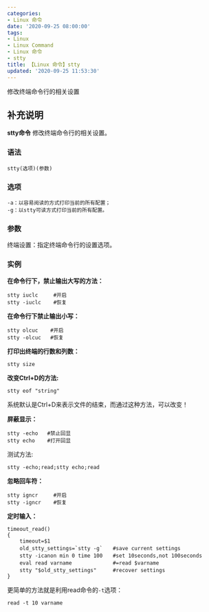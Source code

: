 ```yaml
---
categories:
- Linux 命令
date: '2020-09-25 08:00:00'
tags:
- Linux
- Linux Command
- Linux 命令
- stty
title: 【Linux 命令】stty
updated: '2020-09-25 11:53:30'
---
```


修改终端命令行的相关设置

## 补充说明

**stty命令** 修改终端命令行的相关设置。

###  语法

```shell
stty(选项)(参数)
```

###  选项

```shell
-a：以容易阅读的方式打印当前的所有配置；
-g：以stty可读方式打印当前的所有配置。
```

###  参数

终端设置：指定终端命令行的设置选项。

###  实例

 **在命令行下，禁止输出大写的方法：** 

```shell
stty iuclc     #开启
stty -iuclc    #恢复
```

 **在命令行下禁止输出小写：** 

```shell
stty olcuc    #开启
stty -olcuc   #恢复
```

 **打印出终端的行数和列数：** 

```shell
stty size
```

 **改变Ctrl+D的方法:** 

```shell
stty eof "string"
```

系统默认是Ctrl+D来表示文件的结束，而通过这种方法，可以改变！

 **屏蔽显示：** 

```shell
stty -echo   #禁止回显
stty echo    #打开回显
```

测试方法:

```shell
stty -echo;read;stty echo;read
```

 **忽略回车符：** 

```shell
stty igncr     #开启
stty -igncr    #恢复
```

 **定时输入：** 

```shell
timeout_read()
{
    timeout=$1
    old_stty_settings=`stty -g`　　#save current settings
    stty -icanon min 0 time 100　　#set 10seconds,not 100seconds
    eval read varname　　          #=read $varname
    stty "$old_stty_settings"　　  #recover settings
}
```

更简单的方法就是利用read命令的`-t`选项：

```shell
read -t 10 varname
```


